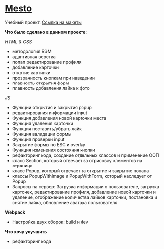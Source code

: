 # [Mesto](https://yippeesmile.github.io/mesto/) 

Учебный проект. [Ссылка на макеты](https://www.figma.com/file/kRVLKwYG3d1HGLvh7JFWRT/JavaScript.-Sprint-6?node-id=0%3A1)

**Что было сделано в данном проекте:**

*HTML & CSS*
* методология БЭМ
* адаптивная верстка 
* попап редактирование профиля
* добавление карточки 
* откртие картинки
* прозрачность кнопкам при наведении
* плавность открытия форм
* плавность добавления лайка к фото

*JS*
* Функции открытия и закрытия popup
* редактирования информации input
* Функция добавления новой карточки места
* Функция удаления карточки
* Функция поставить/убрать лайк
* Функция валидации формы
* Функция проверки input
* Закрытие формы по ESC и overlay
* Функция изменения состояния кнопки
* рефакторинг кода, создание отдельных классов и применение ООП
* класс Section, который отвечает за отрисовку элементов на странице
* класс Popup, который отвечает за открытие и закрытие попапа
* классы PopupWithImage и PopupWithForm, который наследует от Popup
* Запросы на сервер: Загрузка информации о пользователе, загрузка карточек, редактирование профиля, добавление новой карточки и  удаление, отображение количества лайков карточки, постановка и снятие лайка, обновление аватара пользователя



**Webpack** 
* Настройка двух сборок: build и dev


**Что хочу улучшить**

* рефакторинг кода


